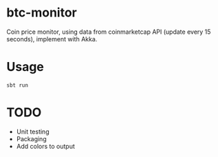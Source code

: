 # btc-monitor

Coin price monitor, using data from coinmarketcap API (update every 15 seconds), implement with Akka.

# Usage

```
sbt run
```

# TODO

* Unit testing
* Packaging
* Add colors to output
